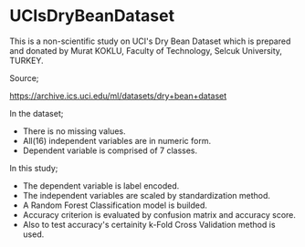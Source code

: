 # UCIsDryBeanDataset

This is a non-scientific study on UCI's Dry Bean Dataset which is prepared and donated by Murat KOKLU, Faculty of Technology, Selcuk University, TURKEY.

Source;

https://archive.ics.uci.edu/ml/datasets/dry+bean+dataset




In the dataset;
- There is no missing values.
- All(16) independent variables are in numeric form.
- Dependent variable is comprised of 7 classes.


In this study;
- The dependent variable is label encoded.
- The independent variables are scaled by standardization method. 
- A Random Forest Classification model is builded.
- Accuracy criterion is evaluated by confusion matrix and accuracy score.
- Also to test accuracy's certainity k-Fold Cross Validation method is used.




